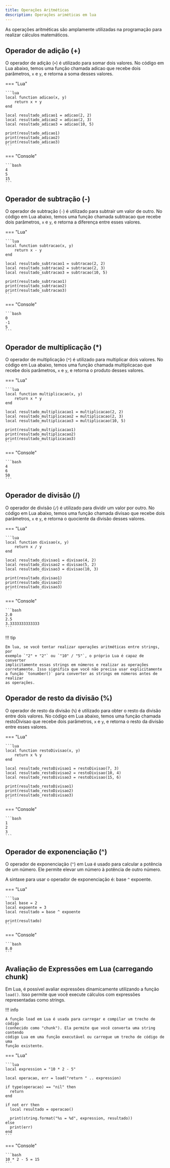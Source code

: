 ```yaml
---
title: Operações Aritméticas
description: Operações ariméticas em lua
---
```


As operações aritméticas são amplamente utilizadas na programação para
realizar cálculos matemáticos.

## Operador de adição (+)

O operador de adição (`+`) é utilizado para somar dois valores. No
código em Lua abaixo, temos uma função chamada adicao que recebe dois
parâmetros, `x` e `y`, e retorna a soma desses valores.

=== "Lua"

    ```lua
    local function adicao(x, y)
        return x + y
    end

    local resultado_adicao1 = adicao(2, 2)
    local resultado_adicao2 = adicao(2, 3)
    local resultado_adicao3 = adicao(10, 5)

    print(resultado_adicao1)
    print(resultado_adicao2)
    print(resultado_adicao3)
    ```

=== "Console"

    ```bash
    4
    5
    15
    ```

## Operador de subtração (-)

O operador de subtração (`-`) é utilizado para subtrair um valor de outro. No
código em Lua abaixo, temos uma função chamada subtracao que recebe dois
parâmetros, `x` e `y`, e retorna a diferença entre esses valores.

=== "Lua"

    ```lua
    local function subtracao(x, y)
        return x - y
    end

    local resultado_subtracao1 = subtracao(2, 2)
    local resultado_subtracao2 = subtracao(2, 3)
    local resultado_subtracao3 = subtracao(10, 5)

    print(resultado_subtracao1)
    print(resultado_subtracao2)
    print(resultado_subtracao3)
    ```

=== "Console"

    ```bash
    0
    -1
    5
    ```

## Operador de multiplicação (\*)

O operador de multiplicação (`*`) é utilizado para multiplicar dois valores.
No código em Lua abaixo, temos uma função chamada multiplicacao que recebe
dois parâmetros, `x` e `y`, e retorna o produto desses valores.

=== "Lua"

    ```lua
    local function multiplicacao(x, y)
        return x * y
    end

    local resultado_multiplicacao1 = multiplicacao(2, 2)
    local resultado_multiplicacao2 = multiplicacao(2, 3)
    local resultado_multiplicacao3 = multiplicacao(10, 5)

    print(resultado_multiplicacao1)
    print(resultado_multiplicacao2)
    print(resultado_multiplicacao3)
    ```

=== "Console"

    ```bash
    4
    6
    50
    ```

## Operador de divisão (/)

O operador de divisão (`/`) é utilizado para dividir um valor por outro.
No código em Lua abaixo, temos uma função chamada divisao que recebe dois
parâmetros, `x` e `y`, e retorna o quociente da divisão desses valores.

=== "Lua"

    ```lua
    local function divisao(x, y)
        return x / y
    end

    local resultado_divisao1 = divisao(4, 2)
    local resultado_divisao2 = divisao(5, 2)
    local resultado_divisao3 = divisao(10, 3)

    print(resultado_divisao1)
    print(resultado_divisao2)
    print(resultado_divisao3)
    ```

=== "Console"

    ```bash
    2.0
    2.5
    3.3333333333333
    ```

!!! tip

    Em lua, se você tentar realizar operações aritméticas entre strings, por
    exemplo `"2" + "2"` ou `"10" / "5"`, o próprio Lua é capaz de converter
    implicitamente essas strings em números e realizar as operações
    corretamente. Isso significa que você não precisa usar explicitamente
    a função `tonumber()` para converter as strings em números antes de realizar
    as operações.

## Operador de resto da divisão (%)

O operador de resto da divisão (`%`) é utilizado para obter o resto da divisão
entre dois valores. No código em Lua abaixo, temos uma função chamada
restoDivisao que recebe dois parâmetros, `x` e `y`, e retorna o resto da divisão
entre esses valores.

=== "Lua"

    ```lua
    local function restoDivisao(x, y)
        return x % y
    end

    local resultado_restoDivisao1 = restoDivisao(7, 3)
    local resultado_restoDivisao2 = restoDivisao(10, 4)
    local resultado_restoDivisao3 = restoDivisao(15, 6)

    print(resultado_restoDivisao1)
    print(resultado_restoDivisao2)
    print(resultado_restoDivisao3)
    ```

=== "Console"

    ```bash
    1
    2
    3
    ```

## Operador de exponenciação (^)

O operador de exponenciação (`^`) em Lua é usado para calcular a potência de
um número. Ele permite elevar um número à potência de outro número.

A sintaxe para usar o operador de exponenciação é: base `^` expoente.

=== "Lua"

    ```lua
    local base = 2
    local expoente = 3
    local resultado = base ^ expoente

    print(resultado)
    ```

=== "Console"

    ```bash
    8.0
    ```

## Avaliação de Expressões em Lua (carregando chunk)

Em Lua, é possível avaliar expressões dinamicamente utilizando a função
`load()`.
Isso permite que você execute cálculos com expressões representadas como
strings.

!!! info

    A função load em Lua é usada para carregar e compilar um trecho de código
    (conhecido como "chunk"). Ela permite que você converta uma string contendo
    código Lua em uma função executável ou carregue um trecho de código de uma
    função existente.

=== "Lua"

    ```lua
    local expression = "10 * 2 - 5"

    local operacao, err = load("return " .. expression)

    if type(operacao) == "nil" then
      return
    end

    if not err then
      local resultado = operacao()

      print(string.format("%s = %d", expression, resultado))
    else
      print(err)
    end
    ```

=== "Console"

    ```bash
    10 * 2 - 5 = 15
    ```

